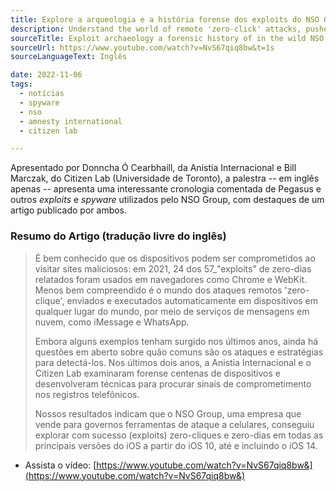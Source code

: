 ```yaml
---
title: Explore a arqueologia e a história forense dos exploits do NSO Group.
description: Understand the world of remote 'zero-click' attacks, pushed to and executed automatically via cloud messaging services such as iMessage and WhatsApp.
sourceTitle: Exploit archaeology a forensic history of in the wild NSO Group exploits.
sourceUrl: https://www.youtube.com/watch?v=NvS67qiq8bw&t=1s
sourceLanguageText: Inglês

date: 2022-11-06
tags:
  - notícias
  - spyware
  - nso
  - amnesty international
  - citizen lab

---
```


Apresentado por Donncha Ó Cearbhaill, da Anistia Internacional e Bill Marczak, do Citizen Lab (Universidade de Toronto), a palestra -- em inglês apenas -- apresenta uma interessante cronologia comentada de Pegasus e outros _exploits_ e _spyware_ utilizados pelo NSO Group, com destaques de um artigo publicado por ambos.

### Resumo do Artigo (tradução livre do inglês)

> É bem conhecido que os dispositivos podem ser comprometidos ao visitar sites maliciosos: em 2021, 24 dos 57_"exploits" de zero-dias relatados foram usados em navegadores como Chrome e WebKit. Menos bem compreendido é o mundo dos ataques remotos 'zero-clique', enviados e executados automaticamente em dispositivos em qualquer lugar do mundo, por meio de serviços de mensagens em nuvem, como iMessage e WhatsApp.
>
> Embora alguns exemplos tenham surgido nos últimos anos, ainda há questões em aberto sobre quão comuns são os ataques e estratégias para detectá-los. Nos últimos dois anos, a Anistia Internacional e o Citizen Lab examinaram forense centenas de dispositivos e desenvolveram técnicas para procurar sinais de comprometimento nos registros telefônicos.
>
> Nossos resultados indicam que o NSO Group, uma empresa que vende para governos ferramentas de ataque a celulares, conseguiu explorar com sucesso (exploits) zero-cliques e zero-dias em todas as principais versões do iOS a partir do iOS 10, até e incluindo o iOS 14.

* Assista o vídeo: [https://www.youtube.com/watch?v=NvS67qiq8bw&](https://www.youtube.com/watch?v=NvS67qiq8bw&)
